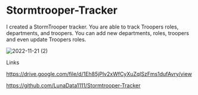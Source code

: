 # Stormtrooper-Tracker

I  created a StormTrooper tracker. You are able to track Troopers roles, departments,  and troopers. You can add new departments, roles, troopers and even update Troopers roles.

![2022-11-21 (2)](https://user-images.githubusercontent.com/106449993/203182905-9b3978e7-9001-485c-9b7d-eb29a714be43.png)


Links

https://drive.google.com/file/d/1Eh85jPlv2xWfCyXuZqlSzFms1dufAvry/view

https://github.com/LunaData1111/Stormtrooper-Tracker
